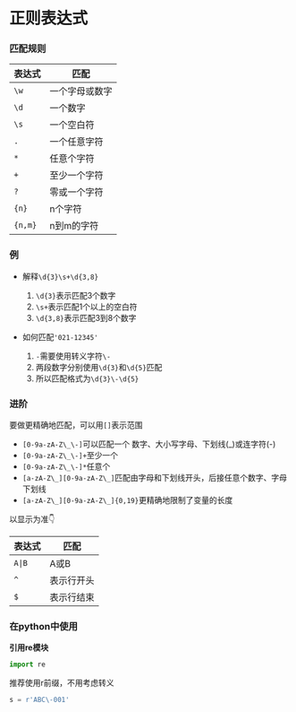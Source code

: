 # 正则表达式

### 匹配规则
| 表达式  | 匹配           |
| ------- | -------------- |
| `\w`    | 一个字母或数字 |
| `\d`    | 一个数字       |
| `\s`    | 一个空白符     |
| `.`     | 一个任意字符   |
| `*`     | 任意个字符     |
| `+`     | 至少一个字符   |
| `?`     | 零或一个字符   |
| `{n}`   | n个字符        |
| `{n,m}` | n到m的字符     |

### 例

- 解释`\d{3}\s+\d{3,8}`
    1. `\d{3}`表示匹配3个数字
    2. `\s+`表示匹配1个以上的空白符
    3. `\d{3,8}`表示匹配3到8个数字

- 如何匹配`'021-12345'`
    1. `-`需要使用转义字符`\-`
    2. 两段数字分别使用`\d{3}`和`\d{5}`匹配
    3. 所以匹配格式为`\d{3}\-\d{5}`

### 进阶

要做更精确地匹配，可以用`[]`表示范围

- `[0-9a-zA-Z\_\-]`可以匹配一个 数字、大小写字母、下划线(_)或连字符(-)
- `[0-9a-zA-Z\_\-]+`至少一个
- `[0-9a-zA-Z\_\-]*`任意个
- `[a-zA-Z\_][0-9a-zA-Z\_]`匹配由字母和下划线开头，后接任意个数字、字母下划线
- `[a-zA-Z\_][0-9a-zA-Z\_]{0,19}`更精确地限制了变量的长度

以显示为准👇

| 表达式 | 匹配       |
| ------ | ---------- |
| `A\|B` | A或B       |
| `^`    | 表示行开头 |
| `$`    | 表示行结束 |


### 在python中使用

**引用re模块**
```py
import re
```

推荐使用r前缀，不用考虑转义
```py
s = r'ABC\-001'
```